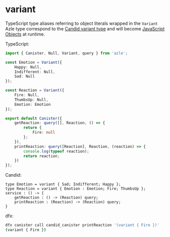 # variant

TypeScript type aliases referring to object literals wrapped in the `Variant` Azle type correspond to the [Candid variant type](https://internetcomputer.org/docs/current/references/candid-ref#type-variant--n--t--) and will become [JavaScript Objects](https://developer.mozilla.org/en-US/docs/Web/JavaScript/Reference/Global_Objects/Object) at runtime.

TypeScript:

```typescript
import { Canister, Null, Variant, query } from 'azle';

const Emotion = Variant({
    Happy: Null,
    Indifferent: Null,
    Sad: Null
});

const Reaction = Variant({
    Fire: Null,
    ThumbsUp: Null,
    Emotion: Emotion
});

export default Canister({
    getReaction: query([], Reaction, () => {
        return {
            Fire: null
        };
    }),
    printReaction: query([Reaction], Reaction, (reaction) => {
        console.log(typeof reaction);
        return reaction;
    })
});
```

Candid:

```
type Emotion = variant { Sad; Indifferent; Happy };
type Reaction = variant { Emotion : Emotion; Fire; ThumbsUp };
service : () -> {
    getReaction : () -> (Reaction) query;
    printReaction : (Reaction) -> (Reaction) query;
}
```

dfx:

```bash
dfx canister call candid_canister printReaction '(variant { Fire })'
(variant { Fire })
```
